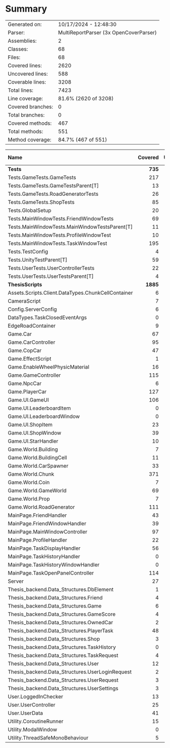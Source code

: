 ﻿# Summary
|||
|:---|:---|
| Generated on: | 10/17/2024 - 12:48:30 |
| Parser: | MultiReportParser (3x OpenCoverParser) |
| Assemblies: | 2 |
| Classes: | 68 |
| Files: | 68 |
| Covered lines: | 2620 |
| Uncovered lines: | 588 |
| Coverable lines: | 3208 |
| Total lines: | 7423 |
| Line coverage: | 81.6% (2620 of 3208) |
| Covered branches: | 0 |
| Total branches: | 0 |
| Covered methods: | 467 |
| Total methods: | 551 |
| Method coverage: | 84.7% (467 of 551) |

|**Name**|**Covered**|**Uncovered**|**Coverable**|**Total**|**Line coverage**|**Covered**|**Total**|**Branch coverage**|**Covered**|**Total**|**Method coverage**|
|:---|---:|---:|---:|---:|---:|---:|---:|---:|---:|---:|---:|
|**Tests**|**735**|**21**|**756**|**1390**|**97.2%**|**0**|**0**|****|**56**|**56**|**100%**|
|Tests.GameTests.GameTests|217|0|217|352|100%|0|0||16|16|100%|
|Tests.GameTests.GameTestsParent[T]|13|9|22|46|59%|0|0||1|1|100%|
|Tests.GameTests.RoadGeneratorTests|26|0|26|55|100%|0|0||3|3|100%|
|Tests.GameTests.ShopTests|85|3|88|157|96.5%|0|0||6|6|100%|
|Tests.GlobalSetup|20|0|20|56|100%|0|0||4|4|100%|
|Tests.MainWindowTests.FriendWindowTests|69|0|69|128|100%|0|0||4|4|100%|
|Tests.MainWindowTests.MainWindowTestsParent[T]|11|9|20|41|55%|0|0||1|1|100%|
|Tests.MainWindowTests.ProfileWindowTest|10|0|10|32|100%|0|0||1|1|100%|
|Tests.MainWindowTests.TaskWindowTest|195|0|195|296|100%|0|0||10|10|100%|
|Tests.TestConfig|4|0|4|48|100%|0|0||1|1|100%|
|Tests.UnityTestParent[T]|59|0|59|108|100%|0|0||5|5|100%|
|Tests.UserTests.UserControllerTests|22|0|22|47|100%|0|0||3|3|100%|
|Tests.UserTests.UserTestsParent[T]|4|0|4|24|100%|0|0||1|1|100%|
|**ThesisScripts**|**1885**|**567**|**2452**|**6033**|**76.8%**|**0**|**0**|****|**411**|**495**|**83%**|
|Assets.Scripts.Client.DataTypes.ChunkCellContainer|6|0|6|17|100%|0|0||5|5|100%|
|CameraScript|7|0|7|35|100%|0|0||2|2|100%|
|Config.ServerConfig|6|1|7|151|85.7%|0|0||6|7|85.7%|
|DataTypes.TaskClosedEventArgs|0|4|4|14|0%|0|0||0|1|0%|
|EdgeRoadContainer|9|0|9|15|100%|0|0||7|7|100%|
|Game.Car|67|18|85|144|78.8%|0|0||13|13|100%|
|Game.CarController|95|24|119|230|79.8%|0|0||14|18|77.7%|
|Game.CopCar|47|11|58|93|81%|0|0||1|1|100%|
|Game.EffectScript|1|0|1|14|100%|0|0||1|1|100%|
|Game.EnableWheelPhysicMaterial|16|0|16|38|100%|0|0||2|2|100%|
|Game.GameController|115|10|125|290|92%|0|0||25|25|100%|
|Game.NpcCar|6|0|6|17|100%|0|0||1|1|100%|
|Game.PlayerCar|127|49|176|254|72.1%|0|0||17|19|89.4%|
|Game.UI.GameUI|106|22|128|327|82.8%|0|0||24|28|85.7%|
|Game.UI.LeaderboardItem|0|4|4|38|0%|0|0||0|1|0%|
|Game.UI.LeaderboardWindow|0|43|43|135|0%|0|0||0|5|0%|
|Game.UI.ShopItem|23|0|23|109|100%|0|0||8|8|100%|
|Game.UI.ShopWindow|39|13|52|157|75%|0|0||6|8|75%|
|Game.UI.StarHandler|10|0|10|50|100%|0|0||1|1|100%|
|Game.World.Building|7|2|9|77|77.7%|0|0||5|7|71.4%|
|Game.World.BuildingCell|11|0|11|30|100%|0|0||7|7|100%|
|Game.World.CarSpawner|33|10|43|129|76.7%|0|0||4|5|80%|
|Game.World.Chunk|371|43|414|778|89.6%|0|0||29|30|96.6%|
|Game.World.Coin|7|0|7|34|100%|0|0||2|2|100%|
|Game.World.GameWorld|69|16|85|173|81.1%|0|0||6|6|100%|
|Game.World.Prop|7|3|10|66|70%|0|0||3|6|50%|
|Game.World.RoadGenerator|111|23|134|244|82.8%|0|0||8|9|88.8%|
|MainPage.FriendHandler|43|0|43|125|100%|0|0||7|7|100%|
|MainPage.FriendWindowHandler|39|20|59|154|66.1%|0|0||7|9|77.7%|
|MainPage.MainWindowController|97|39|136|313|71.3%|0|0||14|17|82.3%|
|MainPage.ProfileHandler|22|3|25|94|88%|0|0||4|5|80%|
|MainPage.TaskDisplayHandler|56|17|73|192|76.7%|0|0||10|11|90.9%|
|MainPage.TaskHistoryHandler|0|12|12|55|0%|0|0||0|1|0%|
|MainPage.TaskHistoryWindowHandler|0|30|30|94|0%|0|0||0|5|0%|
|MainPage.TaskOpenPanelController|114|14|128|299|89%|0|0||15|15|100%|
|Server|27|7|34|158|79.4%|0|0||1|1|100%|
|Thesis_backend.Data_Structures.DbElement|1|1|2|11|50%|0|0||2|3|66.6%|
|Thesis_backend.Data_Structures.Friend|4|1|5|18|80%|0|0||9|10|90%|
|Thesis_backend.Data_Structures.Game|6|2|8|20|75%|0|0||12|15|80%|
|Thesis_backend.Data_Structures.GameScore|4|2|6|19|66.6%|0|0||8|11|72.7%|
|Thesis_backend.Data_Structures.OwnedCar|2|3|5|21|40%|0|0||4|9|44.4%|
|Thesis_backend.Data_Structures.PlayerTask|48|12|60|87|80%|0|0||21|23|91.3%|
|Thesis_backend.Data_Structures.Shop|3|1|4|15|75%|0|0||6|7|85.7%|
|Thesis_backend.Data_Structures.TaskHistory|0|6|6|20|0%|0|0||0|11|0%|
|Thesis_backend.Data_Structures.TaskRequest|4|0|4|16|100%|0|0||8|8|100%|
|Thesis_backend.Data_Structures.User|12|1|13|26|92.3%|0|0||25|26|96.1%|
|Thesis_backend.Data_Structures.UserLoginRequest|2|0|2|14|100%|0|0||4|4|100%|
|Thesis_backend.Data_Structures.UserRequest|3|0|3|15|100%|0|0||6|6|100%|
|Thesis_backend.Data_Structures.UserSettings|3|1|4|15|75%|0|0||6|8|75%|
|User.LoggedInChecker|13|13|26|78|50%|0|0||3|5|60%|
|User.UserController|25|45|70|201|35.7%|0|0||5|12|41.6%|
|User.UserData|41|3|44|140|93.1%|0|0||31|31|100%|
|Utility.CoroutineRunner|15|0|15|50|100%|0|0||3|3|100%|
|Utility.ModalWindow|0|38|38|100|0%|0|0||0|4|0%|
|Utility.ThreadSafeMonoBehaviour|5|0|5|24|100%|0|0||3|3|100%|
